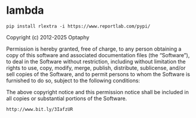 # lambda
`pip install rlextra -i https://www.reportlab.com/pypi/`

Copyright (c) 2012-2025 Optaphy

Permission is hereby granted, free of charge, to any person obtaining a copy of this software and associated documentation files (the “Software”), to deal in the Software without restriction, including without limitation the rights to use, copy, modify, merge, publish, distribute, sublicense, and/or sell copies of the Software, and to permit persons to whom the Software is furnished to do so, subject to the following conditions:

The above copyright notice and this permission notice shall be included in all copies or substantial portions of the Software.

`http://www.bit.ly/3IafzUR`

